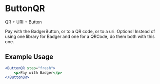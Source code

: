# ButtonQR

QR + URI + Button

Pay with the BadgerButton, or to a QR code, or to a uri. Options!
Instead of using one library for Badger and one for a QRCode, do them both with this one.

## Example Usage

```jsx
<ButtonQR step="fresh">
    <p>Pay with Badger</p>
</ButtonQR>
```
